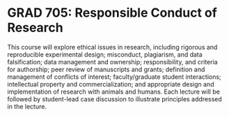 # GRAD 705: Responsible Conduct of Research

This course will explore ethical issues in research, including rigorous and reproducible experimental design; misconduct, plagiarism, and data falsification; data management and ownership; responsibility, and criteria for authorship; peer review of manuscripts and grants; definition and management of conflicts of interest; faculty/graduate student interactions; intellectual property and commercialization; and appropriate design and implementation of research with animals and humans. Each lecture will be followed by student-lead case discussion to illustrate principles addressed in the lecture.